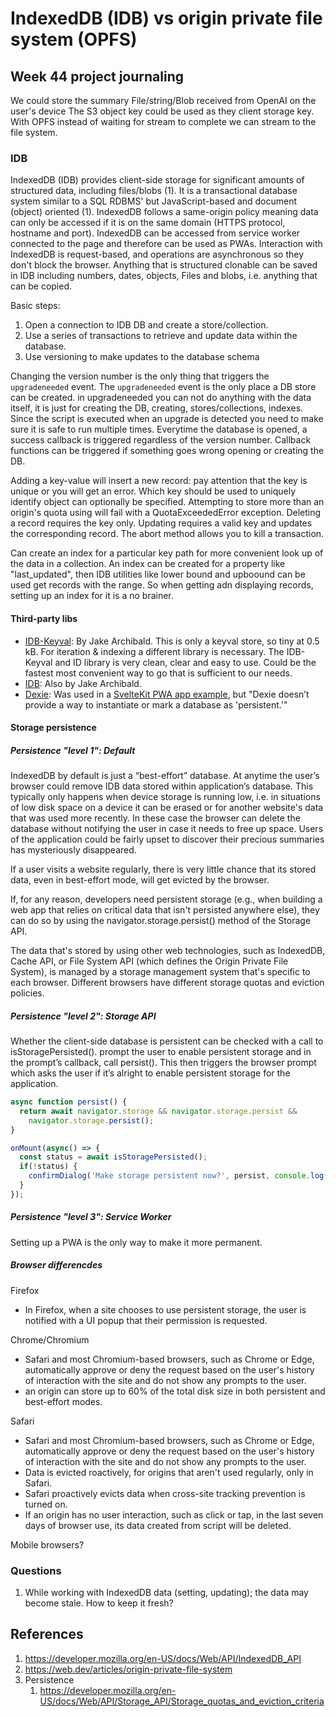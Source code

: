 # IndexedDB (IDB) vs origin private file system (OPFS)

## Week 44 project journaling

We could store the summary File/string/Blob received from OpenAI on the user's device
The S3 object key could be used as they client storage key.
With OPFS instead of waiting for stream to complete we can stream to the file system.

### IDB

IndexedDB (IDB) provides client-side storage for significant amounts of structured data, including files/blobs (1).
It is a transactional database system similar to a SQL RDBMS' but JavaScript-based and document (object) oriented (1).
IndexedDB follows a same-origin policy meaning data can only be accessed if it is on the same domain (HTTPS protocol, hostname and port).
IndexedDB can be accessed from service worker connected to the page and therefore can be used as PWAs.
Interaction with IndexedDB is request-based, and operations are asynchronous so they don't block the browser.
Anything that is structured clonable can be saved in IDB including numbers, dates, objects, Files and blobs, i.e. anything that can be copied.

Basic steps:

1. Open a connection to IDB DB and create a store/collection.
2. Use a series of transactions to retrieve and update data within the database.
3. Use versioning to make updates to the database schema

Changing the version number is the only thing that triggers the `upgradeneeded` event.
The `upgradeneeded` event is the only place a DB store can be created.
in upgradeneeded you can not do anything with the data itself, it is just for creating the DB, creating, stores/collections, indexes.
Since the script is executed when an upgrade is detected you need to make sure it is safe to run multiple times.
Everytime the database is opened, a success callback is triggered regardless of the version number.
Callback functions can be triggered if something goes wrong opening or creating the DB.

Adding a key-value will insert a new record: pay attention that the key is unique or you will get an error.
Which key should be used to uniquely identify object can optionally be specified.
Attempting to store more than an origin's quota using will fail with a QuotaExceededError exception.
Deleting a record requires the key only.
Updating requires a valid key and updates the corresponding record.
The abort method allows you to kill a transaction.

Can create an index for a particular key path for more convenient look up of the data in a collection.
An index can be created for a property like "last_updated", then IDB utilities like lower bound and upboound can be used get records with the range.
So when getting adn displaying records, setting up an index for it is a no brainer.

#### Third-party libs

- [IDB-Keyval](https://www.npmjs.com/package/idb-keyval/v/3.0.0): By Jake Archibald. This is only a keyval store, so tiny at 0.5 kB. For iteration & indexing a different library is necessary. The IDB-Keyval and ID library is very clean, clear and easy to use. Could be the fastest most convenient way to go that is sufficient to our needs.
- [IDB](https://www.npmjs.com/package/idb): Also by Jake Archibald.
- [Dexie](https://dexie.org/): Was used in a [SvelteKit PWA app example](https://www.closingtags.com/enabling-persistent-storage-in-indexeddb/), but "Dexie doesn’t provide a way to instantiate or mark a database as 'persistent.'"

#### Storage persistence

##### Persistence "level 1": Default

IndexedDB by default is just a “best-effort” database. At anytime the user’s browser could remove IDB data stored within application’s database. This typically only happens when device storage is running low, i.e. in situations of low disk space on a device it can be erased or for another website's data that was used more recently. In these case the browser can delete the database without notifying the user in case it needs to free up space. Users of the application could be fairly upset to discover their precious summaries has mysteriously disappeared.

If a user visits a website regularly, there is very little chance that its stored data, even in best-effort mode, will get evicted by the browser.

If, for any reason, developers need persistent storage (e.g., when building a web app that relies on critical data that isn't persisted anywhere else), they can do so by using the navigator.storage.persist() method of the Storage API.

The data that's stored by using other web technologies, such as IndexedDB, Cache API, or File System API (which defines the Origin Private File System), is managed by a storage management system that's specific to each browser.
Different browsers have different storage quotas and eviction policies.

##### Persistence "level 2": Storage API

Whether the client-side database is persistent can be checked with a call to isStoragePersisted().
prompt the user to enable persistent storage and in the prompt’s callback, call persist(). This then triggers the browser prompt which asks the user if it’s alright to enable persistent storage for the application.

```js
async function persist() {
  return await navigator.storage && navigator.storage.persist &&
    navigator.storage.persist();
}

```

```js
onMount(async() => {
  const status = await isStoragePersisted();
  if(!status) {
    confirmDialog('Make storage persistent now?', persist, console.log('denied'), true); // Toast?
  }
});
```

##### Persistence "level 3": Service Worker

Setting up a PWA is the only way to make it more permanent.

##### Browser differencdes

Firefox

- In Firefox, when a site chooses to use persistent storage, the user is notified with a UI popup that their permission is requested.

Chrome/Chromium

- Safari and most Chromium-based browsers, such as Chrome or Edge, automatically approve or deny the request based on the user's history of interaction with the site and do not show any prompts to the user.
- an origin can store up to 60% of the total disk size in both persistent and best-effort modes.

Safari

- Safari and most Chromium-based browsers, such as Chrome or Edge, automatically approve or deny the request based on the user's history of interaction with the site and do not show any prompts to the user.
- Data is evicted roactively, for origins that aren't used regularly, only in Safari.
- Safari proactively evicts data when cross-site tracking prevention is turned on.
- If an origin has no user interaction, such as click or tap, in the last seven days of browser use, its data created from script will be deleted.

Mobile browsers?

### Questions

1. While working with IndexedDB data (setting, updating); the data may become stale. How to keep it fresh?

## References

1. https://developer.mozilla.org/en-US/docs/Web/API/IndexedDB_API
2. https://web.dev/articles/origin-private-file-system
3. Persistence
    1. https://developer.mozilla.org/en-US/docs/Web/API/Storage_API/Storage_quotas_and_eviction_criteria
